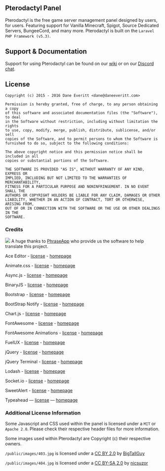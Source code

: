 ## Pterodactyl Panel
Pterodactyl is the free game server management panel designed by users, for users. Featuring support for Vanilla Minecraft, Spigot, Source Dedicated Servers, BungeeCord, and many more. Pterodactyl is built on the `Laravel PHP Framework (v5.3)`.

## Support & Documentation
Support for using Pterodactyl can be found on our [wiki](https://github.com/Pterodactyl/Panel/wiki) or on our [Discord chat](https://discord.gg/0gYt8oU8QOkDhKLS).

## License
```
Copyright (c) 2015 - 2016 Dane Everitt <dane@daneeveritt.com>

Permission is hereby granted, free of charge, to any person obtaining a copy
of this software and associated documentation files (the "Software"), to deal
in the Software without restriction, including without limitation the rights
to use, copy, modify, merge, publish, distribute, sublicense, and/or sell
copies of the Software, and to permit persons to whom the Software is
furnished to do so, subject to the following conditions:

The above copyright notice and this permission notice shall be included in all
copies or substantial portions of the Software.

THE SOFTWARE IS PROVIDED "AS IS", WITHOUT WARRANTY OF ANY KIND, EXPRESS OR
IMPLIED, INCLUDING BUT NOT LIMITED TO THE WARRANTIES OF MERCHANTABILITY,
FITNESS FOR A PARTICULAR PURPOSE AND NONINFRINGEMENT. IN NO EVENT SHALL THE
AUTHORS OR COPYRIGHT HOLDERS BE LIABLE FOR ANY CLAIM, DAMAGES OR OTHER
LIABILITY, WHETHER IN AN ACTION OF CONTRACT, TORT OR OTHERWISE, ARISING FROM,
OUT OF OR IN CONNECTION WITH THE SOFTWARE OR THE USE OR OTHER DEALINGS IN THE
SOFTWARE.
```

### Credits
![](http://static.s3.pterodactyl.io/PhraseApp-parrot.png)
A huge thanks to [PhraseApp](https://phraseapp.com) who provide us the software to help translate this project.

Ace Editor - [license](https://github.com/ajaxorg/ace/blob/master/LICENSE) - [homepage](https://ace.c9.io)

Animate.css - [license](https://github.com/daneden/animate.css/blob/master/LICENSE) - [homepage](http://daneden.github.io/animate.css/)

Async.js - [license](https://github.com/caolan/async/blob/master/LICENSE) - [homepage](https://github.com/caolan/async/)

BinaryJS - [license](https://github.com/binaryjs/binaryjs/blob/master/LICENSE) - [homepage](http://binaryjs.com)

Bootstrap - [license](https://github.com/twbs/bootstrap/blob/master/LICENSE) - [homepage](http://getbootstrap.com)

BootStrap Notify - [license](https://github.com/mouse0270/bootstrap-notify/blob/master/LICENSE) - [homepage](http://bootstrap-notify.remabledesigns.com)

Chart.js - [license](https://github.com/chartjs/Chart.js/blob/master/LICENSE.md) - [homepage](http://www.chartjs.org)

FontAwesome - [license](http://fontawesome.io/license/) - [homepage](http://fontawesome.io)

FontAwesome Animations - [license](https://github.com/l-lin/font-awesome-animation#license) - [homepage](https://github.com/l-lin/font-awesome-animation)

FuelUX - [license](https://github.com/ExactTarget/fuelux/blob/master/LICENSE) - [homepage](http://getfuelux.com)

jQuery - [license](https://github.com/jquery/jquery/blob/master/LICENSE.txt) - [homepage](http://jquery.com)

jQuery Terminal - [license](https://github.com/jcubic/jquery.terminal/blob/master/LICENSE) - [homepage](http://terminal.jcubic.pl)

Lodash - [license](https://github.com/lodash/lodash/blob/master/LICENSE) - [homepage](https://lodash.com/)

Socket.io - [license](https://github.com/socketio/socket.io/blob/master/LICENSE) - [homepage](http://socket.io)

SweetAlert - [license](https://github.com/t4t5/sweetalert/blob/master/LICENSE) - [homepage](http://t4t5.github.io/sweetalert/)

Typeahead — [license](https://github.com/bassjobsen/Bootstrap-3-Typeahead/blob/master/bootstrap3-typeahead.js) — [homepage](https://github.com/bassjobsen/Bootstrap-3-Typeahead)

### Additional License Information
Some Javascript and CSS used within the panel is licensed under a `MIT` or `Apache 2.0`. Please check their respective header files for more information.

Some images used within Pterodactyl are Copyright (c) their respective owners.

`/public/images/403.jpg` is licensed under a [CC BY 2.0](http://creativecommons.org/licenses/by/2.0/) by [BigTallGuy](http://flickr.com/photos/bigtallguy/)

`/public/images/404.jpg` is licensed under a [CC BY-SA 2.0](http://creativecommons.org/licenses/by-sa/2.0/) by [nicsuzor](http://flickr.com/photos/nicsuzor/)
